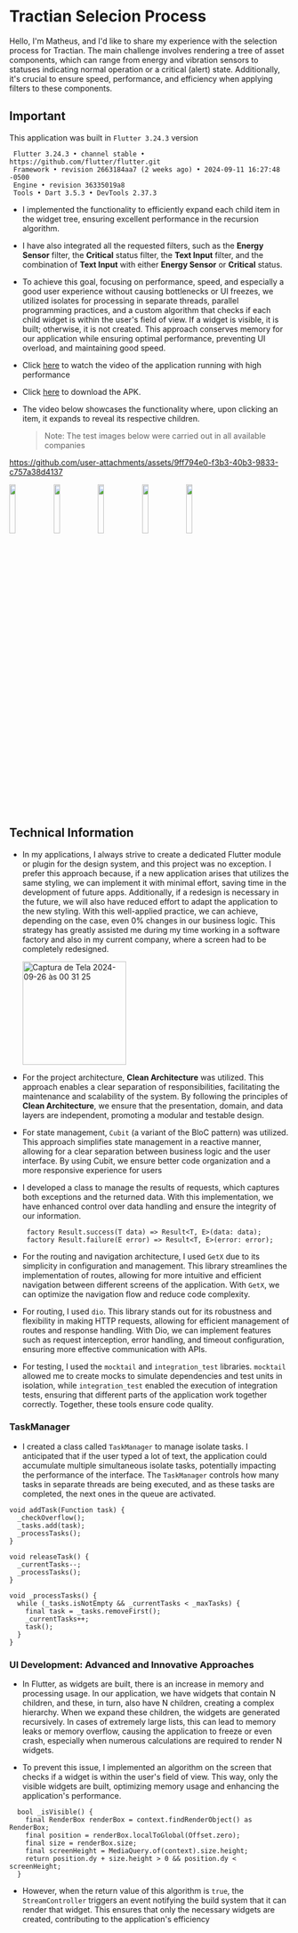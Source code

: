 # Tractian Selecion Process

Hello, I'm Matheus, and I'd like to share my experience with the selection process for Tractian. The main challenge involves rendering a tree of asset components, which can range from energy and vibration sensors to statuses indicating normal operation or a critical (alert) state. Additionally, it's crucial to ensure speed, performance, and efficiency when applying filters to these components.

## Important

This application was built in `Flutter 3.24.3` version

>
     Flutter 3.24.3 • channel stable • https://github.com/flutter/flutter.git
     Framework • revision 2663184aa7 (2 weeks ago) • 2024-09-11 16:27:48 -0500
     Engine • revision 36335019a8
     Tools • Dart 3.5.3 • DevTools 2.37.3
>


* I implemented the functionality to efficiently expand each child item in the widget tree, ensuring excellent performance in the recursion algorithm.
  
* I have also integrated all the requested filters, such as the **Energy Sensor** filter, the **Critical** status filter, the **Text Input** filter, and the combination of **Text Input** with either **Energy Sensor** or **Critical** status.
  
* To achieve this goal, focusing on performance, speed, and especially a good user experience without causing bottlenecks or UI freezes, we utilized isolates for processing in separate threads, parallel programming practices, and a custom algorithm that checks if each child widget is within the user's field of view. If a widget is visible, it is built; otherwise, it is not created. This approach conserves memory for our application while ensuring optimal performance, preventing UI overload, and maintaining good speed.
  
* Click [here](https://drive.google.com/file/d/1nqz2alE9C_o0ns_aY7YkOGc1Xa_P_07_/view?usp=sharing) to watch the video of the application running with high performance
* Click [here](https://drive.google.com/file/d/18oJcWzjeirXz1TzO_T6qfGlvxRb07hQc/view?usp=sharing) to download the APK.
  
* The video below showcases the functionality where, upon clicking an item, it expands to reveal its respective children.
  > Note: The test images below were carried out in all available companies

https://github.com/user-attachments/assets/9ff794e0-f3b3-40b3-9833-c757a38d4137

<p align="left">
  <img src="https://github.com/user-attachments/assets/b50a0987-c5d6-4328-b480-4a09fd083596" width="15%" />
  <img src="https://github.com/user-attachments/assets/c1d5d2c7-2410-4031-94b7-fbbc900e1878" width="15%" />
  <img src="https://github.com/user-attachments/assets/c68d6dfc-da69-459b-b612-a0a3214a0795" width="15%" />
  <img src="https://github.com/user-attachments/assets/debd1ffd-e884-4dce-9f4c-f53a8972c1b4" width="15%" />
  <img src="https://github.com/user-attachments/assets/28d62e00-da44-43bd-bd44-ab189b645d91" width="15%" />
</p>


## Technical Information

* In my applications, I always strive to create a dedicated Flutter module or plugin for the design system, and this project was no exception. I prefer this approach because, if a new application arises that utilizes the same styling, we can implement it with minimal effort, saving time in the development of future apps. Additionally, if a redesign is necessary in the future, we will also have reduced effort to adapt the application to the new styling. With this well-applied practice, we can achieve, depending on the case, even 0% changes in our business logic. This strategy has greatly assisted me during my time working in a software factory and also in my current company, where a screen had to be completely redesigned.

  <img width="186" alt="Captura de Tela 2024-09-26 às 00 31 25" src="https://github.com/user-attachments/assets/7c879d92-ef03-464d-9523-292cc43c94b9">

* For the project architecture, **Clean Architecture** was utilized. This approach enables a clear separation of responsibilities, facilitating the maintenance and scalability of the system. By following the principles of **Clean Architecture**, we ensure that the presentation, domain, and data layers are independent, promoting a modular and testable design.
  
* For state management, `Cubit` (a variant of the BloC pattern) was utilized. This approach simplifies state management in a reactive manner, allowing for a clear separation between business logic and the user interface. By using Cubit, we ensure better code organization and a more responsive experience for users
  
* I developed a class to manage the results of requests, which captures both exceptions and the returned data. With this implementation, we have enhanced control over data handling and ensure the integrity of our information.
  >
       factory Result.success(T data) => Result<T, E>(data: data);
       factory Result.failure(E error) => Result<T, E>(error: error);
  > 
* For the routing and navigation architecture, I used `GetX` due to its simplicity in configuration and management. This library streamlines the implementation of routes, allowing for more intuitive and efficient navigation between different screens of the application. With `GetX`, we can optimize the navigation flow and reduce code complexity.
  
* For routing, I used `dio`. This library stands out for its robustness and flexibility in making HTTP requests, allowing for efficient management of routes and response handling. With Dio, we can implement features such as request interception, error handling, and timeout configuration, ensuring more effective communication with APIs.
  
* For testing, I used the `mocktail` and `integration_test` libraries. `mocktail` allowed me to create mocks to simulate dependencies and test units in isolation, while `integration_test` enabled the execution of integration tests, ensuring that different parts of the application work together correctly. Together, these tools ensure code quality.

### TaskManager

* I created a class called `TaskManager` to manage isolate tasks. I anticipated that if the user typed a lot of text, the application could accumulate multiple simultaneous isolate tasks, potentially impacting the performance of the interface. The `TaskManager` controls how many tasks in separate threads are being executed, and as these tasks are completed, the next ones in the queue are activated.
>
    void addTask(Function task) {
      _checkOverflow();
      _tasks.add(task);
      _processTasks();
    }

    void releaseTask() {
      _currentTasks--;
      _processTasks();
    }
    
    void _processTasks() {
      while (_tasks.isNotEmpty && _currentTasks < _maxTasks) {
        final task = _tasks.removeFirst();
        _currentTasks++;
        task();
      }
    }
>  

### UI Development: Advanced and Innovative Approaches

* In Flutter, as widgets are built, there is an increase in memory and processing usage. In our application, we have widgets that contain N children, and these, in turn, also have N children, creating a complex hierarchy. When we expand these children, the widgets are generated recursively. In cases of extremely large lists, this can lead to memory leaks or memory overflow, causing the application to freeze or even crash, especially when numerous calculations are required to render N widgets.

* To prevent this issue, I implemented an algorithm on the screen that checks if a widget is within the user's field of view. This way, only the visible widgets are built, optimizing memory usage and enhancing the application's performance.


>
      bool _isVisible() {
        final RenderBox renderBox = context.findRenderObject() as RenderBox;
        final position = renderBox.localToGlobal(Offset.zero);
        final size = renderBox.size;
        final screenHeight = MediaQuery.of(context).size.height;
        return position.dy + size.height > 0 && position.dy < screenHeight;
      }
> 

* However, when the return value of this algorithm is `true`, the `StreamController` triggers an event notifying the build system that it can render that widget. This ensures that only the necessary widgets are created, contributing to the application's efficiency
